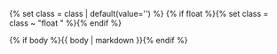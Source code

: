 {% set class = class | default(value='') %}
{% if float %}{% set class = class ~ "float " %}{% endif %}
<div class='notice warning {{ class }}'>{% if body %}{{ body | markdown }}{% endif %}</div>
